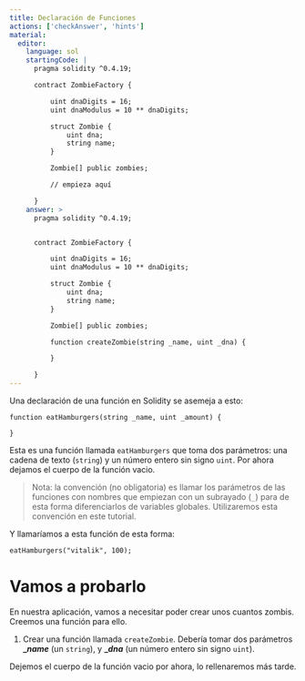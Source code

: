 ```yaml
---
title: Declaración de Funciones
actions: ['checkAnswer', 'hints']
material:
  editor:
    language: sol
    startingCode: |
      pragma solidity ^0.4.19;

      contract ZombieFactory {

          uint dnaDigits = 16;
          uint dnaModulus = 10 ** dnaDigits;

          struct Zombie {
              uint dna;
              string name;
          }

          Zombie[] public zombies;

          // empieza aquí

      }
    answer: >
      pragma solidity ^0.4.19;


      contract ZombieFactory {

          uint dnaDigits = 16;
          uint dnaModulus = 10 ** dnaDigits;

          struct Zombie {
              uint dna;
              string name;
          }

          Zombie[] public zombies;

          function createZombie(string _name, uint _dna) {

          }

      }
---
```


Una declaración de una función en Solidity se asemeja a esto:

```
function eatHamburgers(string _name, uint _amount) {

}
```

Esta es una función llamada `eatHamburgers` que toma dos parámetros: una cadena de texto (`string`) y un número entero sin signo `uint`. Por ahora dejamos el cuerpo de la función vacio.

> Nota: la convención (no obligatoria) es llamar los parámetros de las funciones con nombres que empiezan con un subrayado (`_`) para de esta forma diferenciarlos de variables globales. Utilizaremos esta convención en este tutorial.

Y llamaríamos a esta función de esta forma:

```
eatHamburgers("vitalik", 100);
```

# Vamos a probarlo

En nuestra aplicación, vamos a necesitar poder crear unos cuantos zombis. Creemos una función para ello.

1. Crear una función llamada `createZombie`. Debería tomar dos parámetros **__name_** (un `string`), y **__dna_** (un número entero sin signo `uint`).

Dejemos el cuerpo de la función vacio por ahora, lo rellenaremos más tarde.
